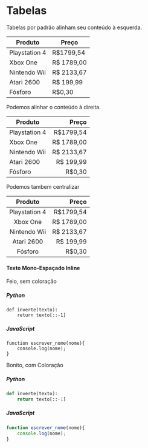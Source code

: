 # Tabelas

Tabelas por padrão alinham seu conteúdo à esquerda.

Produto | Preço
--------| ------
Playstation 4 | R$1799,54
Xbox One | R$ 1789,00
Nintendo Wii | R$ 2133,67
Atari 2600 | R$ 199,99
Fósforo | R$0,30

Podemos alinhar o conteúdo à direita.

Produto | Preço
--------| ------:
Playstation 4 | R$1799,54
Xbox One | R$ 1789,00
Nintendo Wii | R$ 2133,67
Atari 2600 | R$ 199,99
Fósforo | R$0,30

Podemos tambem centralizar

Produto | Preço
:--------:| ------:
Playstation 4 | R$1799,54
Xbox One | R$ 1789,00
Nintendo Wii | R$ 2133,67
Atari 2600 | R$ 199,99
Fósforo | R$0,30

#### Texto Mono-Espaçado Inline

Feio, sem coloração

##### Python
```
def inverte(texto):
    return texto[::-1]
```

##### JavaScript
```
function escrever_nome(nome){
    console.log(nome);
}
```

Bonito, com Coloração

##### Python
```python
def inverte(texto):
    return texto[::-1]
```

##### JavaScript
```js
function escrever_nome(nome){
    console.log(nome);
}
```
